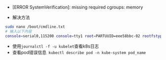 - [ERROR SystemVerification]: missing required cgroups: memory

- 解决方法
```bash
sudo nano /boot/cmdline.txt
# 输入以下内容
console=serial0,115200 console=tty1 root=PARTUUID=eee58bbc-02 rootfstype=ext4 elevator=deadline cgroup_memory=1 cgroup_enable=memory fsck.repair=yes rootwait quiet splash plymouth.ignore-serial-consoles
```

- 使用`journalctl -f -u kubelet`查看k8s日志
- 查看pod错误信息` kubectl describe pod -n kube-system pod_name`
